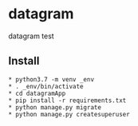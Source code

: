 # datagram
datagram test

Install
--------

    * python3.7 -m venv _env
    * . _env/bin/activate
    * cd datagramApp
    * pip install -r requirements.txt
    * python manage.py migrate
    * python manage.py createsuperuser